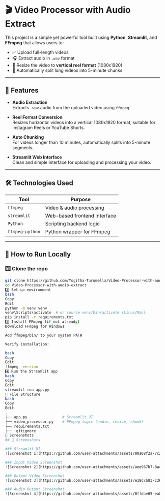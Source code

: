 # 🎬 Video Processor with Audio Extract

This project is a simple yet powerful tool built using **Python**, **Streamlit**, and **FFmpeg** that allows users to:

- ✅ Upload full-length videos
- 🎧 Extract audio in `.wav` format
- 📱 Resize the video to **vertical reel format** (1080x1920)
- 🧩 Automatically split long videos into 5-minute chunks

---

## 🚀 Features

- **Audio Extraction**  
  Extracts `.wav` audio from the uploaded video using `ffmpeg`.

- **Reel Format Conversion**  
  Resizes horizontal videos into a vertical 1080x1920 format, suitable for Instagram Reels or YouTube Shorts.

- **Auto Chunking**  
  For videos longer than 10 minutes, automatically splits into 5-minute segments.

- **Streamlit Web Interface**  
  Clean and simple interface for uploading and processing your video.

---

## 🛠 Technologies Used

| Tool       | Purpose                            |
|------------|-------------------------------------|
| `ffmpeg`   | Video & audio processing            |
| `streamlit`| Web-based frontend interface        |
| `Python`   | Scripting backend logic             |
| `ffmpeg-python` | Python wrapper for FFmpeg     |

---

## 🧪 How to Run Locally

### 1️⃣ Clone the repo

```bash
git clone https://github.com/Yogitha-Turumella/Video-Processor-with-audio-extract.git
cd Video-Processor-with-audio-extract
2️⃣ Set up environment
bash
Copy
Edit
python -m venv venv
venv\Scripts\activate  # or source venv/bin/activate (Linux/Mac)
pip install -r requirements.txt
3️⃣ Install FFmpeg (if not already)
Download FFmpeg for Windows

Add ffmpeg/bin/ to your system PATH

Verify installation:

bash
Copy
Edit
ffmpeg -version
4️⃣ Run the Streamlit app
bash
Copy
Edit
streamlit run app.py
📂 File Structure
bash
Copy
Edit
.
├── app.py                # Streamlit UI
├── video_processor.py    # FFmpeg logic (audio, resize, chunk)
├── requirements.txt
├── .gitignore
📸 Screenshots
## 📸 Screenshots

### Streamlit UI
![Screenshot 1](https://github.com/user-attachments/assets/90a08f2a-7c29-4a2c-9cd7-ad103a5a9d8c)

### Input Video Screenshot
![Screenshot 2](https://github.com/user-attachments/assets/aee967b7-8a4e-46c8-86ea-105f2b3196dd)

### Output Video Screenshot
![Screenshot 3](https://github.com/user-attachments/assets/e18c7b03-c360-4a42-a7a2-049f89ddace5)

### Audio Output Screenshot
![Screenshot 4](https://github.com/user-attachments/assets/0ffdae65-ea82-4d1b-bbcc-0619cf7c5d4c)





